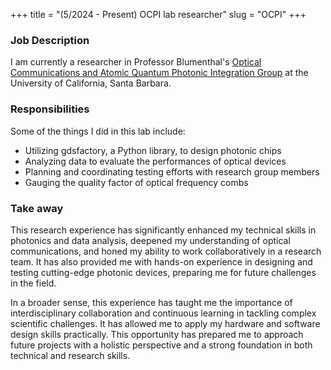 +++
title = "(5/2024 - Present) OCPI lab researcher"
slug = "OCPI"
+++

### Job Description

I am currently a researcher in Professor Blumenthal's [Optical Communications and Atomic Quantum Photonic Integration Group](https://ocaqpi.ece.ucsb.edu/) at the University of California, Santa Barbara.

### Responsibilities

Some of the things I did in this lab include:
- Utilizing gdsfactory, a Python library, to design photonic chips
- Analyzing data to evaluate the performances of optical devices
- Planning and coordinating testing efforts with research group members
- Gauging the quality factor of optical frequency combs

### Take away

This research experience has significantly enhanced my technical skills in photonics and data analysis, deepened my understanding of optical communications, and honed my ability to work collaboratively in a research team. It has also provided me with hands-on experience in designing and testing cutting-edge photonic devices, preparing me for future challenges in the field.

In a broader sense, this experience has taught me the importance of interdisciplinary collaboration and continuous learning in tackling complex scientific challenges. It has allowed me to apply my hardware and software design skills practically. This opportunity has prepared me to approach future projects with a holistic perspective and a strong foundation in both technical and research skills.